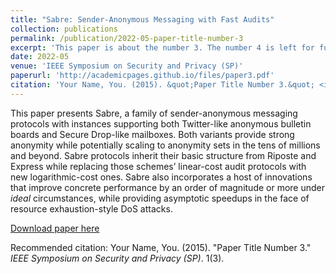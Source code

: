 ```yaml
---
title: "Sabre: Sender-Anonymous Messaging with Fast Audits"
collection: publications
permalink: /publication/2022-05-paper-title-number-3
excerpt: 'This paper is about the number 3. The number 4 is left for future work.'
date: 2022-05
venue: 'IEEE Symposium on Security and Privacy (SP)'
paperurl: 'http://academicpages.github.io/files/paper3.pdf'
citation: 'Your Name, You. (2015). &quot;Paper Title Number 3.&quot; <i>IEEE Symposium on Security and Privacy (SP)</i>. 1(3).'
---
```

This paper presents Sabre, a family of sender-anonymous messaging protocols with instances supporting both Twitter-like anonymous bulletin boards and Secure Drop-like mailboxes. Both variants provide strong anonymity while potentially scaling to anonymity sets in the tens of millions and beyond. Sabre protocols inherit their basic structure from Riposte and Express while replacing those schemes’ linear-cost audit protocols with new logarithmic-cost ones. Sabre also incorporates a host of innovations that improve concrete performance by an order of magnitude or more under _ideal_ circumstances, while providing asymptotic speedups in the face of resource exhaustion-style DoS attacks.

[Download paper here](http://academicpages.github.io/files/paper3.pdf)

Recommended citation: Your Name, You. (2015). "Paper Title Number 3." <i>IEEE Symposium on Security and Privacy (SP)</i>. 1(3).
